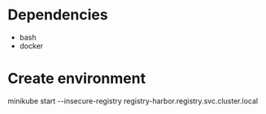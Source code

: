 # Dependencies
- bash
- docker

# Create environment
minikube start --insecure-registry registry-harbor.registry.svc.cluster.local